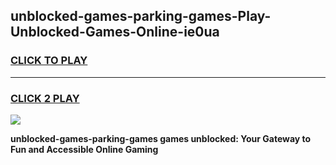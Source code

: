 
## unblocked-games-parking-games-Play-Unblocked-Games-Online-ie0ua
<h3>
<a href="https://premium76.site?title=unblocked-games-parking-games&ref=24A">CLICK TO PLAY</a></h3>
<hr>

<h3>
<a href="https://premium76.site?title=unblocked-games-parking-games&ref=24A">CLICK 2 PLAY</a>
  
</h3>

<a href="https://premium76.site?title=unblocked-games-parking-games&ref=24A"><img src="https://clearcache.store/games.png"></a>


**unblocked-games-parking-games games unblocked: Your Gateway to Fun and Accessible Online Gaming**
